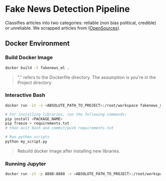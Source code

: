 # Fake News Detection Pipeline

Classifies articles into two categories: reliable (non bias political, credible) or unreliable. We scrapped articles from ([OpenSources](http://www.opensources.co/)).

## Docker Environment

### Build Docker Image

```sh
docker build -t fakenews_ml .
```

> "." refers to the Dockerfile directory. The assumption is you're in the Project directory

### Interactive Bash

```sh
docker run -it -v <ABSOLUTE_PATH_TO_PROJECT>:/root/workspace fakenews_ml /bin/bash

# For installing libraries, run the following commands: 
pip install <PACKAGE_NAME>
pip freeze > requirements.txt
# then exit bash and commit/push requirements.txt

# Run python scripts
python my_script.py
```

> Rebuild docker image after installing new libraries.

### Running Jupyter

```sh
docker run -it -p 8888:8888 -v <ABSOLUTE_PATH_TO_PROJECT>:/root/workspace -v <ABSOLUTE_PATH_TO_PROJECT>/jupyter_notebooks:/root/workspace/jupyter_notebooks fakenews_ml
```